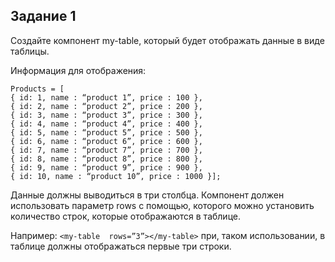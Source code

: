 ## Задание 1

Создайте компонент my-table, который будет отображать данные в виде таблицы.

Информация для отображения:

    Products = [
    { id: 1, name : “product 1”, price : 100 },
    { id: 2, name : “product 2”, price : 200 },
    { id: 3, name : “product 3”, price : 300 },
    { id: 4, name : “product 4”, price : 400 },
    { id: 5, name : “product 5”, price : 500 },
    { id: 6, name : “product 6”, price : 600 },
    { id: 7, name : “product 7”, price : 700 },
    { id: 8, name : “product 8”, price : 800 },
    { id: 9, name : “product 9”, price : 900 },
    { id: 10, name : “product 10”, price : 1000 }];

  

Данные должны выводиться в три столбца. Компонент должен использовать параметр rows с помощью, которого можно установить количество строк, которые отображаются в таблице.

Например: `<my-table  rows=”3”></my-table>` при, таком использовании, в таблице должны отображаться первые три строки.